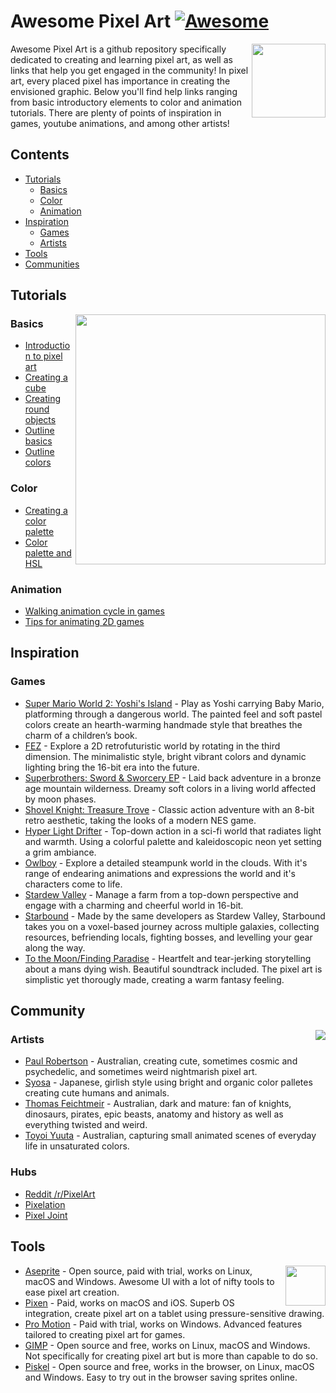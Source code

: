 # Awesome Pixel Art [![Awesome](https://cdn.rawgit.com/sindresorhus/awesome/d7305f38d29fed78fa85652e3a63e154dd8e8829/media/badge.svg)](https://github.com/sindresorhus/awesome)

[<img src="https://cdn.rawgit.com/Siilwyn/awesome-pixel-art/1d81c507/sheep-timelapse.gif" align="right" width="118">](https://twitter.com/mnrART)


Awesome Pixel Art is a github repository specifically dedicated to creating and learning pixel art,
as well as links that help you get engaged in the community! In pixel art, every placed pixel has importance
in creating the envisioned graphic. Below you'll find help links ranging from basic introductory 
elements to color and animation tutorials. There are plenty of points of inspiration in games, youtube animations,
and among other artists!

## Contents
- [Tutorials](#tutorials)
  - [Basics](#basics)
  - [Color](#color)
  - [Animation](#animation)
- [Inspiration](#inspiration)
  - [Games](#games)
  - [Artists](#artists)
- [Tools](#tools)
- [Communities](#communities)

## Tutorials
[<img src="https://media.giphy.com/media/N3yLGQ1oMYfGU/giphy.gif" align="right" width="400">](https://www.reddit.com/r/gifs/comments/43rjdz/beautiful_pixel_art_gifs_as_desktop_backgrounds/?st=jhtjvyxh&sh=76342ae9)
### Basics
- [Introduction to pixel art](http://pixeljoint.com/forum/forum_posts.asp?TID=11299)
- [Creating a cube](http://vanmall.deviantart.com/art/How-to-start-with-pixel-art-121520884)
- [Creating round objects](http://vanmall.deviantart.com/art/How-to-make-round-objects-in-pixel-art-347907700)
- [Outline basics](http://samkeddy.com/pixel-art-outlines/)
- [Outline colors](http://samkeddy.com/pixel-art-outlines-part-2-using-color/)

### Color
- [Creating a color palette](https://betterin2d.com/2014/08/02/pixel-art-tutorial-creating-a-colour-palette/)
- [Color palette and HSL](https://opengameart.org/content/chapter-5-color-palettes)

### Animation
- [Walking animation cycle in games](https://finalbossblues.com/walk-cycles-p1/)
- [Tips for animating 2D games](http://www.gamasutra.com/view/news/176663/5_tips_for_making_great_animations_for_2D_games.php)

## Inspiration
### Games
- [Super Mario World 2: Yoshi's Island](https://en.wikipedia.org/wiki/Yoshi%27s_Island) - Play as Yoshi carrying Baby Mario, platforming through a dangerous world. The painted feel and soft pastel colors create an hearth-warming handmade style that breathes the charm of a children’s book.
- [FEZ](http://www.fezgame.com/) - Explore a 2D retrofuturistic world by rotating in the third dimension. The minimalistic style, bright vibrant colors and dynamic lighting bring the 16-bit era into the future.
- [Superbrothers: Sword & Sworcery EP](http://www.swordandsworcery.com/) - Laid back adventure in a bronze age mountain wilderness. Dreamy soft colors in a living world affected by moon phases.
- [Shovel Knight: Treasure Trove](http://yachtclubgames.com/shovel-knight/) - Classic action adventure with an 8-bit retro aesthetic, taking the looks of a modern NES game.
- [Hyper Light Drifter](http://www.heart-machine.com/) - Top-down action in a sci-fi world that radiates light and warmth. Using a colorful palette and kaleidoscopic neon yet setting a grim ambiance.
- [Owlboy](http://www.owlboygame.com/) - Explore a detailed steampunk world in the clouds. With it's range of endearing animations and expressions the world and it's characters come to life.
- [Stardew Valley](https://stardewvalley.net/) - Manage a farm from a top-down perspective and engage with a charming and cheerful world in 16-bit.
- [Starbound](https://playstarbound.com/) - Made by the same developers as Stardew Valley, Starbound takes you on a voxel-based journey across multiple galaxies, collecting resources, befriending locals, fighting bosses, and levelling your gear along the way.
- [To the Moon/Finding Paradise](http://freebirdgames.com/) - Heartfelt and tear-jerking storytelling about a mans dying wish. Beautiful soundtrack included. The pixel art is simplistic yet thorougly made, creating a warm fantasy feeling.



## Community
[<img src="https://media.giphy.com/media/9Dk0emRg9uw02H9yIN/giphy.gif" align="right" size="100">](https://media.giphy.com/media/9Dk0emRg9uw02H9yIN/giphy.gif)

### Artists
- [Paul Robertson](http://probertson.tumblr.com/) - Australian, creating cute, sometimes cosmic and psychedelic, and sometimes weird nightmarish pixel art.
- [Syosa](http://collet66.blog52.fc2.com/) - Japanese, girlish style using bright and organic color palletes creating cute humans and animals.
- [Thomas Feichtmeir](http://cyangmou.deviantart.com/) - Australian, dark and mature: fan of knights, dinosaurs, pirates, epic beasts, anatomy and history as well as everything twisted and weird.
- [Toyoi Yuuta](http://1041uuu.tumblr.com/) - Australian, capturing small animated scenes of everyday life in unsaturated colors.

### Hubs
- [Reddit /r/PixelArt](https://www.reddit.com/r/PixelArt/)
- [Pixelation](http://pixelation.org/)
- [Pixel Joint](http://pixeljoint.com/)


## Tools
[<img src="https://i.redd.it/3vyflhc6by011.gif" align="right" width="64">](https://www.reddit.com/r/PixelArt/?count=25&after=t3_8n9vnd)
- [Aseprite](http://aseprite.org/) - Open source, paid with trial, works on Linux, macOS and Windows. Awesome UI with a lot of nifty tools to ease pixel art creation.
- [Pixen](https://pixenapp.com/) - Paid, works on macOS and iOS. Superb OS integration, create pixel art on a tablet using pressure-sensitive drawing.
- [Pro Motion](http://www.cosmigo.com/pixel_animation_software) - Paid with trial, works on Windows. Advanced features tailored to creating pixel art for games.
- [GIMP](https://www.gimp.org/) - Open source and free, works on Linux, macOS and Windows. Not specifically for creating pixel art but is more than capable to do so.
- [Piskel](http://www.piskelapp.com/) - Open source and free, works in the browser, on Linux, macOS and Windows. Easy to try out in the browser saving sprites online.


